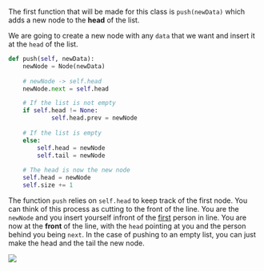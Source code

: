 <!--title={Inserting Items at the Start - Explain}--> 

<!--badges={Algorithms:4,Python:2}-->

<!--concepts={Inserting Into a Linked List}-->

The first function that will be made for this class is `push(newData)` which adds a new node to the **head** of the list.

We are going to create a new node with any `data`  that we want and insert it at the `head` of the list.

```python
def push(self, newData):
  	newNode = Node(newData)
    
    # newNode -> self.head
  	newNode.next = self.head

    # If the list is not empty
  	if self.head != None:
    		self.head.prev = newNode
    
    # If the list is empty
    else:
        self.head = newNode
        self.tail = newNode
		
    # The head is now the new node
    self.head = newNode
    self.size += 1
```

The function `push` relies on `self.head` to keep track of the first node. You can think of this process as cutting to the front of the line. You are the `newNode` and you insert yourself infront of the <u>first</u> person in line. You are now at the **front** of the line, with the `head` pointing at you and the person behind you being `next`. In the case of pushing to an empty list, you can just make the head and the tail the new node.

<img src="https://media.geeksforgeeks.org/wp-content/cdn-uploads/gq/2014/03/DLL_add_front1.png">